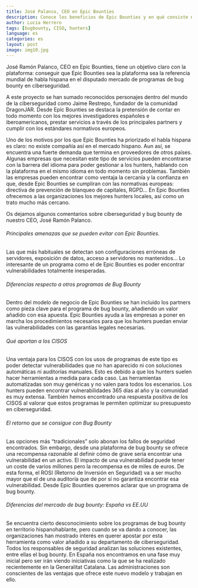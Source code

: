 ```yaml
---
title: José Palanco, CEO en Epic Bounties
description: Conoce los beneficios de Epic Bounties y en qué consiste nuestro programa de bug bounty
author: Lucía Herrero
tags: [bugbounty, CISO, hunters]
language: es
categories: es
layout: post
image: img10.jpg
---
```


José Ramón Palanco, CEO en Epic Bounties, tiene un objetivo claro con la plataforma: conseguir que Epic Bounties sea la plataforma sea la referencia mundial de habla hispana en el disputado mercado de programas de bug bounty en ciberseguridad. 

A este proyecto se han sumado reconocidos personajes dentro del mundo de la ciberseguridad como Jaime Restrepo, fundador de la comunidad DragonJAR. Desde Epic Bounties se destaca la pretensión de contar en todo momento con los mejores investigadores españoles e iberoamericanos, prestar servicios a través de los principales partners y cumplir con los estándares normativos europeos. 

Uno de los motivos por los que Epic Bounties ha priorizado el habla hispana es claro: no existe compañía así en el mercado hispano. Aun así, se encuentra una fuerte demanda que termina en proveedores de otros países. Algunas empresas que necesitan este tipo de servicios pueden encontrarse con la barrera del idioma para poder gestionar a los hunters, hablando con la plataforma en el mismo idioma en todo momento sin problemas. También las empresas pueden encontrar como ventaja la cercanía y la confianza en que, desde Epic Bounties se cumpliran con las normativas europeas: directiva de prevención de blanqueo de capitales, RGPD... En Epic Bounties ofrecemos a las organizaciones los mejores hunters locales, así como un trato mucho más cercano. 

Os dejamos algunos comentarios sobre ciberseguridad y bug bounty de nuestro CEO, José Ramón Palanco. 

###### Principales amenazas que se pueden evitar con Epic Bounties. 

Las que más habituales se detectan son configuraciones erróneas de servidores, exposición de datos, acceso a servidores no mantenidos... Lo interesante de un programa como el de Epic Bounties es poder encontrar vulnerabilidades totalmente inesperadas. 

###### Diferencias respecto a otros programas de Bug Bounty 

Dentro del modelo de negocio de Epic Bounties se han incluido los partners como pieza clave para el programa de bug bounty, añadiendo un valor añadido con esa apuesta. Epic Bounties ayuda a las empresas a poner en marcha los procedimientos necesarios para que los hunters puedan enviar las vulnerabilidades con las garantías legales necesarias. 

###### Qué aportan a los CISOS 

Una ventaja para los CISOS con los usos de programas de este tipo es poder detectar vulnerabilidades que no han aparecido ni con soluciones automáticas ni auditorías manuales. Esto es debido a que los hunters suelen hacer herramientas a medida para cada caso. Las herramientas automatizadas son muy genéricas y no valen para todos los escenarios. Los hunters pueden encontrar vulnerabilidades 365 días al año y la comunidad es muy extensa. También hemos encontrado una respuesta positiva de los CISOS al valorar que estos programas le permiten optimizar su presupuesto en ciberseguridad. 

###### El retorno que se consigue con Bug Bounty 

Las opciones más “tradicionales” solo abonan los fallos de seguridad encontrados. Sin embargo, desde una plataforma de bug bounty se ofrece una recompensa razonable al definir cómo de grave sería encontrar una vulnerabilidad en un activo. El impacto de una vulnerabilidad puede tener un coste de varios millones pero la recompensa es de miles de euros. De esta forma, el ROSI (Retorno de Inversión en Seguridad) va a ser mucho mayor que el de una auditoría que de por sí no garantiza encontrar esa vulnerabilidad.  Desde Epic Bounties queremos aclarar que un programa de bug bounty. 

###### Diferencias del mercado de bug bounty: España vs EE.UU 

Se encuentra cierto desconocimiento sobre los programas de bug bounty en territorio hispanohablante, pero cuando se va dando a conocer, las organizaciones han mostrado interés en querer apostar por esta herramienta como valor añadido a su departamento de ciberseguridad. Todos los responsables de seguridad analizan las soluciones existentes, entre ellas el bug bounty. En España nos encontramos en una fase muy inicial pero ser irán viendo iniciativas como la que se ha realizado recientemente en la Generalitat Catalana. Las administraciones son conscientes de las ventajas que ofrece este nuevo modelo y trabajan en ello. 
